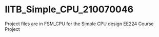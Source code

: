 # IITB_Simple_CPU_210070046
Project files are in FSM_CPU for the Simple CPU design
EE224 Course Project 
